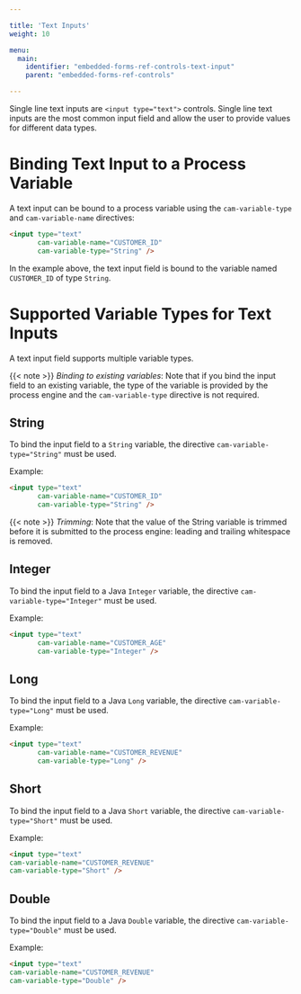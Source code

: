 ```yaml
---

title: 'Text Inputs'
weight: 10

menu:
  main:
    identifier: "embedded-forms-ref-controls-text-input"
    parent: "embedded-forms-ref-controls"

---
```


Single line text inputs are `<input type="text">` controls. Single line text inputs are the most
common input field and allow the user to provide values for different data types.


# Binding Text Input to a Process Variable

A text input can be bound to a process variable using the `cam-variable-type` and
`cam-variable-name` directives:

```html
<input type="text"
       cam-variable-name="CUSTOMER_ID"
       cam-variable-type="String" />
```

In the example above, the text input field is bound to the variable named `CUSTOMER_ID` of type
`String`.


# Supported Variable Types for Text Inputs

A text input field supports multiple variable types.

{{< note >}}
*Binding to existing variables*: Note that if you bind the input field to an existing variable,
the type of the variable is provided by the process engine and the `cam-variable-type` directive
is not required.


## String

To bind the input field to a `String` variable, the directive `cam-variable-type="String"`
must be used.

Example:

```html
<input type="text"
       cam-variable-name="CUSTOMER_ID"
       cam-variable-type="String" />
```

{{< note >}}
*Trimming*: Note that the value of the String variable is trimmed before it is submitted to the
process engine: leading and trailing whitespace is removed.


## Integer

To bind the input field to a Java `Integer` variable, the directive
`cam-variable-type="Integer"` must be used.

Example:

```html
<input type="text"
       cam-variable-name="CUSTOMER_AGE"
       cam-variable-type="Integer" />
```

## Long

To bind the input field to a Java `Long` variable, the directive
`cam-variable-type="Long"` must be used.

Example:

```html
<input type="text"
       cam-variable-name="CUSTOMER_REVENUE"
       cam-variable-type="Long" />
```

## Short

To bind the input field to a Java `Short` variable, the directive
`cam-variable-type="Short"` must be used.

Example:

```html
<input type="text"
cam-variable-name="CUSTOMER_REVENUE"
cam-variable-type="Short" />
```

## Double

To bind the input field to a Java `Double` variable, the directive
`cam-variable-type="Double"` must be used.

Example:

```html
<input type="text"
cam-variable-name="CUSTOMER_REVENUE"
cam-variable-type="Double" />
```
